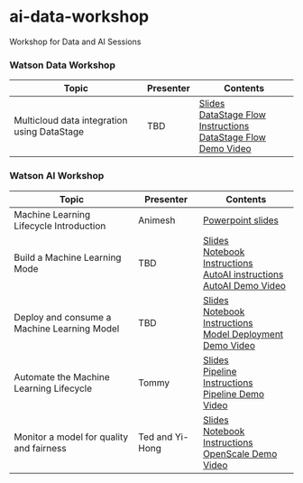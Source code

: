 # ai-data-workshop
Workshop for Data and AI Sessions

### Watson Data Workshop
|Topic|Presenter|Contents|
|---|---|---|
|Multicloud data integration using DataStage|TBD|[Slides]() <br>[DataStage Flow Instructions](https://dataplatform.cloud.ibm.com/docs/content/wsj/getting-started/df_data_integrate.html?context=cpdaas&audience=wdp) <br>[DataStage Flow Demo Video]()|

### Watson AI Workshop
|Topic|Presenter|Contents|
|---|---|---|
|Machine Learning Lifecycle Introduction|Animesh|[Powerpoint slides]()|
|Build a Machine Learning Mode|TBD|[Slides]() <br>[Notebook Instructions](https://dataplatform.cloud.ibm.com/docs/content/wsj/getting-started/df_AI_create_model.html?context=cpdaas) <br>[AutoAI instructions]() <br>[AutoAI Demo Video]()|
|Deploy and consume a Machine Learning Model|TBD|[Slides]() <br>[Notebook Instructions](https://dataplatform.cloud.ibm.com/docs/content/wsj/getting-started/df_AI_create_model.html?context=cpdaas) <br>[Model Deployment Demo Video]()|
|Automate the Machine Learning Lifecycle|Tommy|[Slides]() <br>[Pipeline Instructions]() <br>[Pipeline Demo Video]()|
|Monitor a model for quality and fairness|Ted and Yi-Hong|[Slides]() <br>[Notebook Instructions](https://dataplatform.cloud.ibm.com/docs/content/wsj/getting-started/df_AI_monitor_model.html?context=cpdaas&audience=wdp) <br>[OpenScale Demo Video]()|